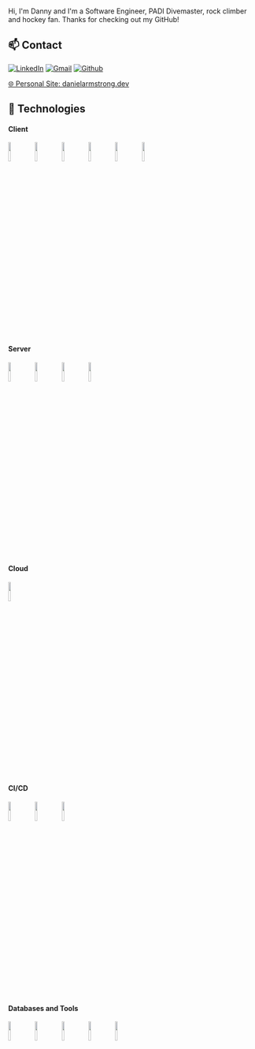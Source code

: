 ###
Hi, I'm Danny and I'm a Software Engineer, PADI Divemaster, rock climber and hockey fan. Thanks for checking out my GitHub!

## 📫 Contact
[![LinkedIn](https://www.vectorlogo.zone/logos/linkedin/linkedin-ar21~bgwhite.svg)](https://www.linkedin.com/in/daniel-armstrong87)
[![Gmail](https://www.vectorlogo.zone/logos/gmail/gmail-ar21~bgwhite.svg)](mailto:lenzflare@gmail.com)
[![Github](https://www.vectorlogo.zone/logos/github/github-ar21~bgwhite.svg)](https://github.com/DArmstrong87)

[🌐 Personal Site: danielarmstrong.dev](https://danielarmstrong.dev/)


## 💾 Technologies


#### Client

  
<div>
  <img width="10%" src="https://www.vectorlogo.zone/logos/reactjs/reactjs-ar21~bgwhite.svg"/>
  <img width="10%" src="https://www.vectorlogo.zone/logos/typescriptlang/typescriptlang-ar21~bgwhite.svg"/>
  <img width="10%" src="https://www.vectorlogo.zone/logos/javascript/javascript-horizontal.svg"/>
  <img width="10%" src="https://www.vectorlogo.zone/logos/jquery/jquery-ar21~bgwhite.svg"/>
  <img width="10%" src="https://www.vectorlogo.zone/logos/getbootstrap/getbootstrap-ar21~bgwhite.svg"/>
  <img width="10%" src="https://www.vectorlogo.zone/logos/cloudflare/cloudflare-ar21~bgwhite.svg"/>
</div>


#### Server
<div>
  <img width="10%" src="https://www.vectorlogo.zone/logos/python/python-ar21~bgwhite.svg"/>
  <img width="10%" src="https://www.vectorlogo.zone/logos/djangoproject/djangoproject-ar21.svg"/>
  <img width="10%" src="https://www.vectorlogo.zone/logos/java/java-ar21~bgwhite.svg"/>
  <img width="10%" src="https://www.vectorlogo.zone/logos/springio/springio-ar21~bgwhite.svg"/>
<div>

#### Cloud
<div>
  <img width="10%" src="https://www.vectorlogo.zone/logos/google_cloud/google_cloud-ar21~bgwhite.svg"/>
</div>

#### CI/CD
<div>
  <img width="10%" src="https://www.vectorlogo.zone/logos/docker/docker-ar21~bgwhite.svg"/>
  <img width="10%" src="https://www.vectorlogo.zone/logos/github/github-ar21~bgwhite.svg"/>
  <img width="10%" src="https://www.vectorlogo.zone/logos/gitlab/gitlab-ar21~bgwhite.svg"/>
</div>

#### Databases and Tools
<div>
  <img width="10%" src="https://www.vectorlogo.zone/logos/gnu_bash/gnu_bash-ar21~bgwhite.svg"/>
  <img width="10%" src="https://www.vectorlogo.zone/logos/postgresql/postgresql-ar21~bgwhite.svg"/>
  <img width="10%" src="https://www.vectorlogo.zone/logos/mysql/mysql-ar21~bgwhite.svg"/>
  <img width="10%" src="https://www.vectorlogo.zone/logos/q2/q2-ar21~bgwhite.svg"/>
  <img width="10%" src="https://www.vectorlogo.zone/logos/github_copilot/github_copilot-ar21~bgwhite.svg"/>
</div>
